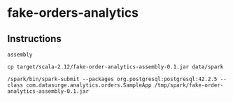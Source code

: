 # fake-orders-analytics

## Instructions
```sbtshell
assembly
```

```shell script
cp target/scala-2.12/fake-order-analytics-assembly-0.1.jar data/spark
```

```shell script
/spark/bin/spark-submit --packages org.postgresql:postgresql:42.2.5 --class com.datasurge.analytics.orders.SampleApp /tmp/spark/fake-order-analytics-assembly-0.1.jar
```
